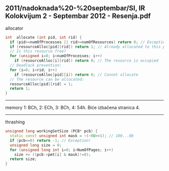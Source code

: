 2011/nadoknada%20-%20septembar/SI, IR Kolokvijum 2 - Septembar 2012 - Resenja.pdf
--------------------------------------------------------------------------------
allocator
```cpp
int  allocate (int pid, int rid) { 
  if (pid>=numOfProcesses || rid>=numOfResources) return 0; // Exception! 
  if (resourceAlloc[pid][rid]) return 1; // Already allocated to this proc. 
  // Is this resource free? 
  for (unsigned i=0; i<numOfProcesses; i++) 
    if (resourceAlloc[i][rid]) return 0; // The resource is occupied 
  // Deadlock prevention: 
  for (i=0; i<rid; i++) 
    if (resourceAlloc[pid][i]) return 0; // Cannot allocate 
  // The resource can be allocated: 
  resourceAlloc[pid][rid] = 1; 
  return 1; 
} 
```

--------------------------------------------------------------------------------
memory
1: BCh, 2: ECh, 3: BCh, 4: 54h. Biće izbačena stranica 4. 

--------------------------------------------------------------------------------
thrashing
```cpp
unsigned long workingSetSize (PCB* pcb) { 
  static const unsigned int mask = ~(~0U>>1); // 100...0b 
  if (pcb==0) return -1; // Exception! 
  unsigned long size = 0; 
  for (unsigned long int i=0; i<NumOfPages; i++) 
    size += ((pcb->pmt[i] & mask)!=0); 
  return size; 
} 
```
